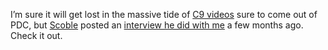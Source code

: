 I’m sure it will get lost in the massive tide of [C9
videos](http://channel9.msdn.com/showforum.aspx?forumid=14) sure to come
out of PDC, but [Scoble](http://radio.weblogs.com/0001011/) posted an
[interview he did with
me](http://channel9.msdn.com/showpost.aspx?postid=112428) a few months
ago. Check it out.
